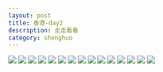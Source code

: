 ```yaml
---
layout: post
title: 香港-day2
description: 走走看看
category: shenghuo
---
```



![](http://oohtwkfct.bkt.clouddn.com/2016-09-17%20170309.jpg)
![](http://oohtwkfct.bkt.clouddn.com/2016-09-17%20164427.jpg)
![](http://oohtwkfct.bkt.clouddn.com/2016-09-17%20154047.jpg)
![](http://oohtwkfct.bkt.clouddn.com/2016-09-16%20194415.jpg)
![](http://oohtwkfct.bkt.clouddn.com/2016-09-16%20154230.jpg)
![](http://oohtwkfct.bkt.clouddn.com/2016-09-16%20152855.jpg)
![](http://oohtwkfct.bkt.clouddn.com/2016-09-16%20145820.jpg)
![](http://oohtwkfct.bkt.clouddn.com/2016-09-16%20144450.jpg)
![](http://oohtwkfct.bkt.clouddn.com/2016-09-16%20131214.jpg)
![](http://oohtwkfct.bkt.clouddn.com/2016-09-16%20110645.jpg)
![](http://oohtwkfct.bkt.clouddn.com/2016-09-16%20110002.jpg)
![](http://oohtwkfct.bkt.clouddn.com/2016-09-15%20183620.jpg)
![](http://oohtwkfct.bkt.clouddn.com/2016-09-15%20145801.jpg)
![](http://oohtwkfct.bkt.clouddn.com/2016-09-15%20123008.jpg)
![](http://oohtwkfct.bkt.clouddn.com/2016-09-15%20115054.jpg)
